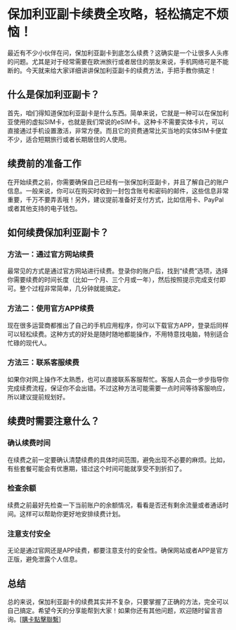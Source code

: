 # 保加利亚副卡续费全攻略，轻松搞定不烦恼！

最近有不少小伙伴在问，保加利亚副卡到底怎么续费？这确实是一个让很多人头疼的问题。尤其是对于经常需要在欧洲旅行或者居住的朋友来说，手机网络可是不能断的。今天就来给大家详细讲讲保加利亚副卡的续费方法，手把手教你搞定！

## 什么是保加利亚副卡？

首先，咱们得知道保加利亚副卡是什么东西。简单来说，它就是一种可以在保加利亚使用的虚拟SIM卡，也就是我们常说的eSIM卡。这种卡不需要实体卡片，可以直接通过手机设置激活，非常方便。而且它的资费通常比买当地的实体SIM卡便宜不少，适合短期旅行或者长期居住的人使用。

## 续费前的准备工作

在开始续费之前，你需要确保自己已经有一张保加利亚副卡，并且了解自己的账户信息。一般来说，你可以在购买时收到一封包含账号和密码的邮件，这些信息非常重要，千万不要弄丢哦！另外，建议提前准备好支付方式，比如信用卡、PayPal或者其他支持的电子钱包。

## 如何续费保加利亚副卡？

### 方法一：通过官方网站续费

最常见的方式是通过官方网站进行续费。登录你的账户后，找到“续费”选项，选择你需要续费的时间长度（比如一个月、三个月或一年），然后按照提示完成支付即可。整个过程非常简单，几分钟就能搞定。

### 方法二：使用官方APP续费

现在很多运营商都推出了自己的手机应用程序，你可以下载官方APP，登录后同样可以轻松续费。这种方式的好处是随时随地都能操作，不用特意找电脑，特别适合忙碌的现代人。

### 方法三：联系客服续费

如果你对网上操作不太熟悉，也可以直接联系客服帮忙。客服人员会一步步指导你完成续费流程，保证你不会出错。不过这种方法可能需要一点时间等待客服响应，所以建议提前规划好。

## 续费时需要注意什么？

### 确认续费时间

在续费之前一定要确认清楚续费的具体时间范围，避免出现不必要的麻烦。比如，有些套餐可能会有优惠期，错过这个时间可能就享受不到折扣了。

### 检查余额

续费之前最好先检查一下当前账户的余额情况，看看是否还有剩余流量或者通话时间。这样可以帮助你更好地安排续费计划。

### 注意支付安全

无论是通过官网还是APP续费，都要注意支付的安全性。确保网站或者APP是官方正版，避免泄露个人信息。

## 总结

总的来说，保加利亚副卡的续费其实并不复杂，只要掌握了正确的方法，完全可以自己搞定。希望今天的分享能帮到大家！如果你还有其他问题，欢迎随时留言咨询。[[購卡點擊聯繫](https://t.me/s/esim1088)]